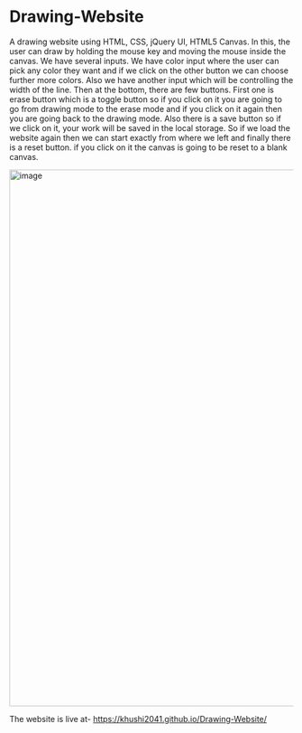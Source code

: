 # Drawing-Website
A drawing website using HTML, CSS, jQuery UI, HTML5 Canvas. In this, the user can draw by holding the mouse key and moving the mouse inside the canvas. We have several inputs. We have color input where the user can pick any color they want and if we click on the other button we can choose further more colors. Also we have another input which will be controlling the width of the line. Then at the bottom, there are few buttons. First one is erase button which is a toggle button so if you click on it you are going to go from drawing mode to the erase mode and if you click on it again then you are going back to the drawing mode. Also there is a save button so if we click on it, your work will be saved in the local storage. So if we load the website again then we can start exactly from where we left and finally there is a reset button. if you click on it the canvas is going to be reset to a blank canvas. 

<img width="950" alt="image" src="https://github.com/Khushi2041/Drawing-Website/assets/112477607/01a39384-a008-4f11-acce-2428bbe4bf7f">

The website is live at- https://khushi2041.github.io/Drawing-Website/

